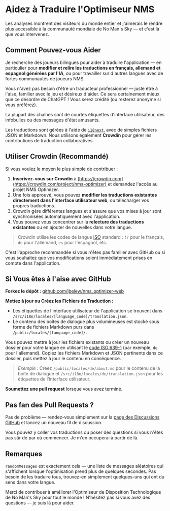 # Aidez à Traduire l'Optimiseur NMS

Les analyses montrent des visiteurs du monde entier et j'aimerais le rendre plus accessible à la communauté mondiale de No Man's Sky — et c'est là que vous intervenez.

## Comment Pouvez-vous Aider

Je recherche des joueurs bilingues pour aider à traduire l'application — en particulier pour **modifier et relire les traductions en français, allemand et espagnol générées par l'IA**, ou pour travailler sur d'autres langues avec de fortes communautés de joueurs NMS.

Vous n'avez pas besoin d'être un traducteur professionnel — juste être à l'aise, familier avec le jeu et désireux d'aider. Ce sera certainement mieux que ce désordre de ChatGPT ! Vous serez crédité (ou resterez anonyme si vous préférez).

La plupart des chaînes sont de courtes étiquettes d'interface utilisateur, des infobulles ou des messages d'état amusants.

Les traductions sont gérées à l'aide de [`i18next`](https://www.i18next.com/), avec de simples fichiers JSON et Markdown. Nous utilisons également **Crowdin** pour gérer les contributions de traduction collaboratives.

## Utiliser Crowdin (Recommandé)

Si vous voulez le moyen le plus simple de contribuer :

1. **Inscrivez-vous sur Crowdin** à [https://crowdin.com](https://crowdin.com/project/nms-optimizer) et demandez l'accès au projet NMS Optimizer.
2. Une fois approuvé, vous pouvez **modifier les traductions existantes directement dans l'interface utilisateur web**, ou télécharger vos propres traductions.
3. Crowdin gère différentes langues et s'assure que vos mises à jour sont synchronisées automatiquement avec l'application.
4. Vous pouvez vous concentrer sur la **relecture des traductions existantes** ou en ajouter de nouvelles dans votre langue.

> Crowdin utilise les codes de langue [ISO](https://en.wikipedia.org/wiki/List_of_ISO_639-1_codes) standard : `fr` pour le français, `de` pour l'allemand, `es` pour l'espagnol, etc.

C'est l'approche recommandée si vous n'êtes pas familier avec GitHub ou si vous souhaitez que vos modifications soient immédiatement prises en compte dans l'application.

## Si Vous êtes à l'aise avec GitHub

**Forkez le dépôt :**
[github.com/jbelew/nms_optimizer-web](https://github.com/jbelew/nms_optimizer-web)

**Mettez à jour ou Créez les Fichiers de Traduction :**

- Les étiquettes de l'interface utilisateur de l'application se trouvent dans `/src/i18n/locales/[language_code]/translation.json`.
- Le contenu des boîtes de dialogue plus volumineuses est stocké sous forme de fichiers Markdown purs dans `/public/locales/[language_code]/`.

Vous pouvez mettre à jour les fichiers existants ou créer un nouveau dossier pour votre langue en utilisant le [code ISO 639-1](https://en.wikipedia.org/wiki/List_of-ISO_639-1-codes) (par exemple, `de` pour l'allemand). Copiez les fichiers Markdown et JSON pertinents dans ce dossier, puis mettez à jour le contenu en conséquence.

> _Exemple :_ Créez `/public/locales/de/about.md` pour le contenu de la boîte de dialogue et `/src/i18n/locales/de/translation.json` pour les étiquettes de l'interface utilisateur.

**Soumettez une pull request** lorsque vous avez terminé.

## Pas fan des Pull Requests ?

Pas de problème — rendez-vous simplement sur la [page des Discussions GitHub](https://github.com/jbelew/nms_optimizer-web/discussions) et lancez un nouveau fil de discussion.

Vous pouvez y coller vos traductions ou poser des questions si vous n'êtes pas sûr de par où commencer. Je m'en occuperai à partir de là.

## Remarques

`randomMessages` est exactement cela — une liste de messages aléatoires qui s'affichent lorsque l'optimisation prend plus de quelques secondes. Pas besoin de les traduire tous, trouvez-en simplement quelques-uns qui ont du sens dans votre langue.

Merci de contribuer à améliorer l'Optimiseur de Disposition Technologique de No Man's Sky pour tout le monde ! N'hésitez pas si vous avez des questions — je suis là pour aider.
